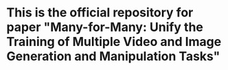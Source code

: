 # This is the official repository for paper "Many-for-Many: Unify the Training of Multiple Video and Image Generation and Manipulation Tasks"